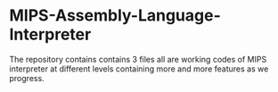 # MIPS-Assembly-Language-Interpreter
The repository contains contains 3 files all are working codes of MIPS interpreter at different levels containing more and more features as we progress.
